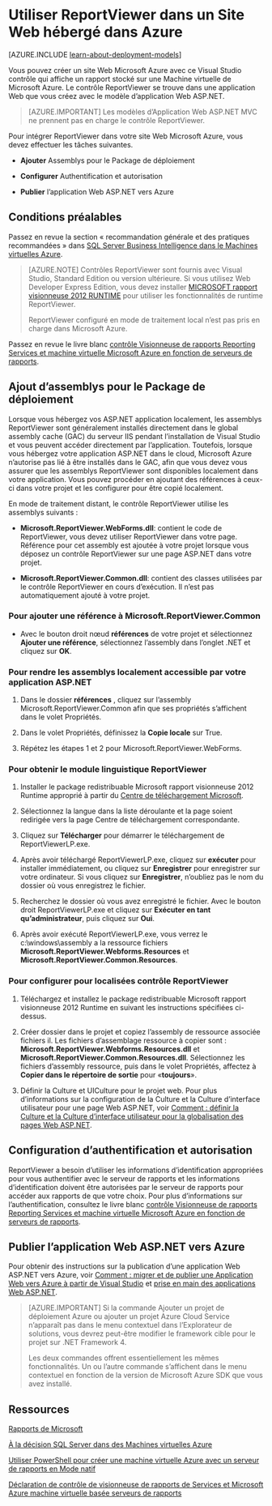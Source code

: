 <properties 
    pageTitle="Utiliser ReportViewer dans un Site Web | Microsoft Azure"
    description="Cette rubrique explique comment créer un site Web Microsoft Azure avec ce Visual Studio contrôle qui affiche un rapport stocké sur une Machine virtuelle de Microsoft Azure."
    services="virtual-machines-windows"
    documentationCenter="na"
    authors="guyinacube"
    manager="erikre"
    editor="monicar" 
    tags="azure-service-management" />
<tags 
    ms.service="virtual-machines-windows"
    ms.devlang="na"
    ms.topic="article"
    ms.tgt_pltfrm="vm-windows-sql-server"
    ms.workload="infrastructure-services"
    ms.date="10/04/2016"
    ms.author="asaxton" />

# <a name="use-reportviewer-in-a-web-site-hosted-in-azure"></a>Utiliser ReportViewer dans un Site Web hébergé dans Azure

[AZURE.INCLUDE [learn-about-deployment-models](../../includes/learn-about-deployment-models-classic-include.md)]


Vous pouvez créer un site Web Microsoft Azure avec ce Visual Studio contrôle qui affiche un rapport stocké sur une Machine virtuelle de Microsoft Azure. Le contrôle ReportViewer se trouve dans une application Web que vous créez avec le modèle d’application Web ASP.NET.

>[AZURE.IMPORTANT] Les modèles d’Application Web ASP.NET MVC ne prennent pas en charge le contrôle ReportViewer.

Pour intégrer ReportViewer dans votre site Web Microsoft Azure, vous devez effectuer les tâches suivantes.

- **Ajouter** Assemblys pour le Package de déploiement

- **Configurer** Authentification et autorisation

- **Publier** l’application Web ASP.NET vers Azure

## <a name="prerequisites"></a>Conditions préalables

Passez en revue la section « recommandation générale et des pratiques recommandées » dans [SQL Server Business Intelligence dans le Machines virtuelles Azure](virtual-machines-windows-classic-ps-sql-bi.md).

>[AZURE.NOTE] Contrôles ReportViewer sont fournis avec Visual Studio, Standard Edition ou version ultérieure. Si vous utilisez Web Developer Express Edition, vous devez installer [MICROSOFT rapport visionneuse 2012 RUNTIME](https://www.microsoft.com/download/details.aspx?id=35747) pour utiliser les fonctionnalités de runtime ReportViewer.
>
>ReportViewer configuré en mode de traitement local n’est pas pris en charge dans Microsoft Azure.

Passez en revue le livre blanc [contrôle Visionneuse de rapports Reporting Services et machine virtuelle Microsoft Azure en fonction de serveurs de rapports](http://download.microsoft.com/download/2/2/0/220DE2F1-8AB3-474D-8F8B-C998F7C56B5D/Reporting%20Services%20report%20viewer%20control%20and%20Azure%20VM%20based%20report%20servers.docx).

## <a name="adding-assemblies-to-the-deployment-package"></a>Ajout d’assemblys pour le Package de déploiement

Lorsque vous hébergez vos ASP.NET application localement, les assemblys ReportViewer sont généralement installés directement dans le global assembly cache (GAC) du serveur IIS pendant l’installation de Visual Studio et vous peuvent accéder directement par l’application. Toutefois, lorsque vous hébergez votre application ASP.NET dans le cloud, Microsoft Azure n’autorise pas lié à être installés dans le GAC, afin que vous devez vous assurer que les assemblys ReportViewer sont disponibles localement dans votre application. Vous pouvez procéder en ajoutant des références à ceux-ci dans votre projet et les configurer pour être copié localement.

En mode de traitement distant, le contrôle ReportViewer utilise les assemblys suivants :

- **Microsoft.ReportViewer.WebForms.dll**: contient le code de ReportViewer, vous devez utiliser ReportViewer dans votre page. Référence pour cet assembly est ajoutée à votre projet lorsque vous déposez un contrôle ReportViewer sur une page ASP.NET dans votre projet.

- **Microsoft.ReportViewer.Common.dll**: contient des classes utilisées par le contrôle ReportViewer en cours d’exécution. Il n’est pas automatiquement ajouté à votre projet.

### <a name="to-add-a-reference-to-microsoftreportviewercommon"></a>Pour ajouter une référence à Microsoft.ReportViewer.Common

- Avec le bouton droit nœud **références** de votre projet et sélectionnez **Ajouter une référence**, sélectionnez l’assembly dans l’onglet .NET et cliquez sur **OK**.

### <a name="to-make-the-assemblies-locally-accessible-by-your-aspnet-application"></a>Pour rendre les assemblys localement accessible par votre application ASP.NET

1. Dans le dossier **références** , cliquez sur l’assembly Microsoft.ReportViewer.Common afin que ses propriétés s’affichent dans le volet Propriétés.

1. Dans le volet Propriétés, définissez la **Copie locale** sur True.

1. Répétez les étapes 1 et 2 pour Microsoft.ReportViewer.WebForms.

### <a name="to-get-reportviewer-language-pack"></a>Pour obtenir le module linguistique ReportViewer

1. Installer le package redistribuable Microsoft rapport visionneuse 2012 Runtime approprié à partir du [Centre de téléchargement Microsoft](http://go.microsoft.com/fwlink/?LinkId=317386).

1. Sélectionnez la langue dans la liste déroulante et la page soient redirigée vers la page Centre de téléchargement correspondante.

1. Cliquez sur **Télécharger** pour démarrer le téléchargement de ReportViewerLP.exe.

1. Après avoir téléchargé ReportViewerLP.exe, cliquez sur **exécuter** pour installer immédiatement, ou cliquez sur **Enregistrer** pour enregistrer sur votre ordinateur. Si vous cliquez sur **Enregistrer**, n’oubliez pas le nom du dossier où vous enregistrez le fichier.

1. Recherchez le dossier où vous avez enregistré le fichier. Avec le bouton droit ReportViewerLP.exe et cliquez sur **Exécuter en tant qu’administrateur**, puis cliquez sur **Oui**.

1. Après avoir exécuté ReportViewerLP.exe, vous verrez le c:\windows\assembly a la ressource fichiers **Microsoft.ReportViewer.Webforms.Resources** et **Microsoft.ReportViewer.Common.Resources**.

### <a name="to-configure-for-localized-reportviewer-control"></a>Pour configurer pour localisées contrôle ReportViewer

1. Téléchargez et installez le package redistribuable Microsoft rapport visionneuse 2012 Runtime en suivant les instructions spécifiées ci-dessus.

1. Créer <language> dossier dans le projet et copiez l’assembly de ressource associée fichiers il. Les fichiers d’assemblage ressource à copier sont : **Microsoft.ReportViewer.Webforms.Resources.dll** et **Microsoft.ReportViewer.Common.Resources.dll**. Sélectionnez les fichiers d’assembly ressource, puis dans le volet Propriétés, affectez à **Copier dans le répertoire de sortie** pour «**toujours**».

1. Définir la Culture et UICulture pour le projet web. Pour plus d’informations sur la configuration de la Culture et la Culture d’interface utilisateur pour une page Web ASP.NET, voir [Comment : définir la Culture et la Culture d’interface utilisateur pour la globalisation des pages Web ASP.NET](http://go.microsoft.com/fwlink/?LinkId=237461).

## <a name="configuring-authentication-and-authorization"></a>Configuration d’authentification et autorisation

ReportViewer a besoin d’utiliser les informations d’identification appropriées pour vous authentifier avec le serveur de rapports et les informations d’identification doivent être autorisées par le serveur de rapports pour accéder aux rapports de que votre choix. Pour plus d’informations sur l’authentification, consultez le livre blanc [contrôle Visionneuse de rapports Reporting Services et machine virtuelle Microsoft Azure en fonction de serveurs de rapports](https://msdn.microsoft.com/library/azure/dn753698.aspx).

## <a name="publish-the-aspnet-web-application-to-azure"></a>Publier l’application Web ASP.NET vers Azure

Pour obtenir des instructions sur la publication d’une application Web ASP.NET vers Azure, voir [Comment : migrer et de publier une Application Web vers Azure à partir de Visual Studio](../vs-azure-tools-migrate-publish-web-app-to-cloud-service.md) et [prise en main des applications Web ASP.NET](../app-service-web/web-sites-dotnet-get-started.md).

>[AZURE.IMPORTANT] Si la commande Ajouter un projet de déploiement Azure ou ajouter un projet Azure Cloud Service n’apparaît pas dans le menu contextuel dans l’Explorateur de solutions, vous devrez peut-être modifier le framework cible pour le projet sur .NET Framework 4.
>
>Les deux commandes offrent essentiellement les mêmes fonctionnalités. Un ou l’autre commande s’affichent dans le menu contextuel en fonction de la version de Microsoft Azure SDK que vous avez installé.

## <a name="resources"></a>Ressources

[Rapports de Microsoft](http://go.microsoft.com/fwlink/?LinkId=205399)

[À la décision SQL Server dans des Machines virtuelles Azure](virtual-machines-windows-classic-ps-sql-bi.md)

[Utiliser PowerShell pour créer une machine virtuelle Azure avec un serveur de rapports en Mode natif](virtual-machines-windows-classic-ps-sql-report.md)

[Déclaration de contrôle de visionneuse de rapports de Services et Microsoft Azure machine virtuelle basée serveurs de rapports](http://download.microsoft.com/download/2/2/0/220DE2F1-8AB3-474D-8F8B-C998F7C56B5D/Reporting%20Services%20report%20viewer%20control%20and%20Azure%20VM%20based%20report%20servers.docx)
